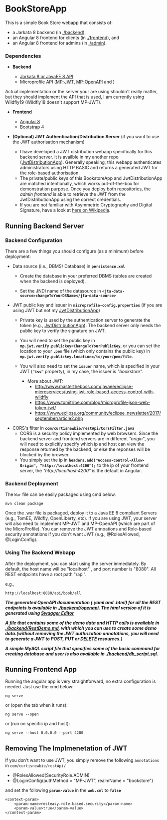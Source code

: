 # BookStoreApp

This is a simple Book Store webapp that consists of:

- a Jarkata 8 backend (in <a href="https://github.com/CurtisNewbie/BookStoreApp/tree/master/backend">./backend</a>),
- an Angular 8 frontend for clients (in <a href="https://github.com/CurtisNewbie/BookStoreApp/tree/master/frontend/frontend">./frontend</a>), and
- an Angular 8 frontend for admins (in <a href="https://github.com/CurtisNewbie/BookStoreApp/tree/master/admin/admin">./admin</a>).

### Dependencies

- **Backend**

  - <a href="https://jakarta.ee/release/">Jarkata 8 or JavaEE 8 API</a>
  - Microprofile API (<a href="https://github.com/eclipse/microprofile-jwt-auth">MP-JWT</a>, <a href="https://github.com/eclipse/microprofile-open-api">MP-OpenAPI</a> and )

Actual implementation or the server your are using shouldn't really matter, but they should implement the API that is used, I am currently using Wildfly19 (Wildfly18 doesn't support MP-JWT).

- **Frontend**

  - <a href="https://angular.io/">Angular 8</a>
  - <a href="https://getbootstrap.com/docs/4.0/getting-started/introduction/">Bootstrap 4</a>

- **(Optional) JWT Authentication/Distribution Server** (if you want to use the JWT authorisation mechanism)

  - I have developed a JWT distribution webapp specifically for this backend server. It is availble in my another repo (<a href="https://github.com/CurtisNewbie/JwtDistributionApp">JwtDistributionApp</a>). Generally speaking, this webapp authenticates administrators using HTTP BASIC and returns a generated JWT for the role-based authorisation.
  - The private/public keys of this BookstoreApp and JwtDistributionApp are matched intentionally, which works out-of-the-box for demonstration purpose. Once you deploy both repositories, the _admin frontend_ is able to retrieve the JWT from the JwtDistributionApp using the correct credentials.
  - If you are not familiar with Asymmetric Cryptography and Digital Signature, have a look at <a href="https://en.wikipedia.org/wiki/Public-key_cryptography">here on Wikipedia</a>.

## Running Backend Server

### Backend Configuration

There are a few things you should configure (as a minimum) before deployment:

- Data source (i.e., DBMS/ Database) in **`persistence.xml`**

  - Create the database in your preferred DBMS (tables are created when the backend is deployed).

  - Set the JNDI name of the datasource in **`<jta-data-source>changeToYourDSName</jta-data-source>`**

- JWT public key and issuer in **`microprofile-config.properties`** (if you are using JWT but not my <a href="https://github.com/CurtisNewbie/JwtDistributionApp">JwtDistributionApp</a>)

  - Private key is used by the authentication server to generate the token (e.g., <a href="https://github.com/CurtisNewbie/JwtDistributionApp">JwtDistributionApp</a>). The backend server only needs the public key to verify the signature on JWT.
  - You will need to set the public key in **`mp.jwt.verify.publickey=ChangeToYourPublicKey`**, or you can set the location to your **`.pem`** file (which only contains the public key) in **`mp.jwt.verify.publickey.location=/to/your/pem/file`**.
  - You will also need to set the **`issuer`** name, which is specified in your JWT (**`"iss"`** property), in my case, the issuer is _"bookstore"_.

    - More about JWT:
      - http://www.mastertheboss.com/javaee/eclipse-microservices/using-jwt-role-based-access-control-with-wildfly
      - https://www.tomitribe.com/blog/microprofile-json-web-token-jwt/
      - https://www.eclipse.org/community/eclipse_newsletter/2017/september/article2.php

* CORS's filter in **`com/curtisnewbie/restApi/CorsFilter.java`**
  - CORS is a security policy implemented by web browsers. Since the backend server and frontend servers are in different _"origin"_, you will need to explicitly specify which ip and host can view the response returned by the backend, or else the reponses will be blocked by the browser.
  - You simply set the ip in **`headers.add("Access-Control-Allow-Origin", "http://localhost:4200");`** to the ip of your frontend server, the _"http://localhost:4200"_ is the default in Angular.

### Backend Deployment

The `War` file can be easily packaged using cmd below.

    mvn clean package

Once the .war file is packaged, deploy it to a Java EE 8 compliant Servers (e.g., TomEE, Wildfly, OpenLiberty, etc). If you are using JWT, your server will also need to implement MP-JWT and MP-OpenAPI (which are part of the MicroProfile). You can remove the JWT annoations and Role-based security annotations if you don't want JWT (e.g., @RolesAllowed, @LoginConfig).

### Using The Backend Webapp

After the deployment, you can start using the server immediately. By default, the host name will be "localhost" , and port number is "8080". All REST endpoints have a root path "/api".

e.g.,

    http://localhost:8080/api/book/all

**_The generated OpenAPI documentation (.yaml and .html) for all the REST endpoints is available in <a href="https://github.com/CurtisNewbie/BookStoreApp/tree/master/backend/openapi">./backend/openapi</a>. The html version of it is generated using <a href="https://swagger.io/">Swagger Editor</a>_**

**_A file that contains some of the demo data and HTTP calls is available in <a href="https://github.com/CurtisNewbie/BookStoreApp/blob/master/backend/RestDemo.md">./backend/RestDemo.md</a>, with which you can use to create some demo data.(without removing the JWT authrization annotations, you will need to generate a JWT to POST, PUT or DELETE resources.)_**

**_A simple MySQL script file that specifies some of the basic command for creating database and user is also available in <a href="https://github.com/CurtisNewbie/BookStoreApp/blob/master/backend/db_script.sql">./backend/db_script.sql</a>._**

## Running Frontend App

Running the angular app is very straightforward, no extra configuration is needed. Just use the cmd below:

    ng serve

or (open the tab when it runs):

    ng serve --open

or (run on specific ip and host):

    ng serve --host 0.0.0.0 --port 4200

## Removing The Implmenetation of JWT

If you don't want to use JWT, you simply remove the following `annotations` in `com/curtisnewbie/restApi/`

- @RolesAllowed(SecurityRole.ADMIN)
- @LoginConfig(authMethod = "MP-JWT", realmName = "bookstore")

and set the following **`param-value`** in the **`web.xml`** to **`false`**

    <context-param>
        <param-name>resteasy.role.based.security</param-name>
        <param-value>true</param-value>
    </context-param>
